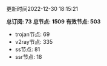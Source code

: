更新时间2022-12-30 18:15:21

**总订阅: 73**
**总节点: 1509**
**有效节点: 503**
- trojan节点: 69
- v2ray节点: 335
- ss节点: 81
- ssr节点: 18
